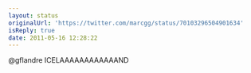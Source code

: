 ```yaml
---
layout: status
originalUrl: 'https://twitter.com/marcgg/status/70103296504901634'
isReply: true
date: 2011-05-16 12:28:22
---
```


@gflandre ICELAAAAAAAAAAAAND
